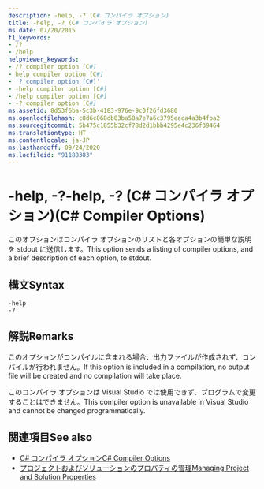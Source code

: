 ```yaml
---
description: -help, -? (C# コンパイラ オプション)
title: -help, -? (C# コンパイラ オプション)
ms.date: 07/20/2015
f1_keywords:
- /?
- /help
helpviewer_keywords:
- /? compiler option [C#]
- help compiler option [C#]
- '? compiler option [C#]'
- -help compiler option [C#]
- /help compiler option [C#]
- -? compiler option [C#]
ms.assetid: 8d53f6ba-5c3b-4183-976e-9c0f26fd3680
ms.openlocfilehash: c8d6c868db03ba58a7e7a6c3795eaca4a3b4fba2
ms.sourcegitcommit: 5b475c1855b32cf78d2d1bbb4295e4c236f39464
ms.translationtype: HT
ms.contentlocale: ja-JP
ms.lasthandoff: 09/24/2020
ms.locfileid: "91188383"
---
```

# <a name="-help---c-compiler-options"></a><span data-ttu-id="2b2d8-105">-help, -?</span><span class="sxs-lookup"><span data-stu-id="2b2d8-105">-help, -?</span></span> <span data-ttu-id="2b2d8-106">(C# コンパイラ オプション)</span><span class="sxs-lookup"><span data-stu-id="2b2d8-106">(C# Compiler Options)</span></span>

<span data-ttu-id="2b2d8-107">このオプションはコンパイラ オプションのリストと各オプションの簡単な説明を stdout に送信します。</span><span class="sxs-lookup"><span data-stu-id="2b2d8-107">This option sends a listing of compiler options, and a brief description of each option, to stdout.</span></span>  
  
## <a name="syntax"></a><span data-ttu-id="2b2d8-108">構文</span><span class="sxs-lookup"><span data-stu-id="2b2d8-108">Syntax</span></span>  
  
```console  
-help  
-?  
```  
  
## <a name="remarks"></a><span data-ttu-id="2b2d8-109">解説</span><span class="sxs-lookup"><span data-stu-id="2b2d8-109">Remarks</span></span>  

 <span data-ttu-id="2b2d8-110">このオプションがコンパイルに含まれる場合、出力ファイルが作成されず、コンパイルが行われません。</span><span class="sxs-lookup"><span data-stu-id="2b2d8-110">If this option is included in a compilation, no output file will be created and no compilation will take place.</span></span>  
  
 <span data-ttu-id="2b2d8-111">このコンパイラ オプションは Visual Studio では使用できず、プログラムで変更することはできません。</span><span class="sxs-lookup"><span data-stu-id="2b2d8-111">This compiler option is unavailable in Visual Studio and cannot be changed programmatically.</span></span>  
  
## <a name="see-also"></a><span data-ttu-id="2b2d8-112">関連項目</span><span class="sxs-lookup"><span data-stu-id="2b2d8-112">See also</span></span>

- [<span data-ttu-id="2b2d8-113">C# コンパイラ オプション</span><span class="sxs-lookup"><span data-stu-id="2b2d8-113">C# Compiler Options</span></span>](./index.md)
- [<span data-ttu-id="2b2d8-114">プロジェクトおよびソリューションのプロパティの管理</span><span class="sxs-lookup"><span data-stu-id="2b2d8-114">Managing Project and Solution Properties</span></span>](/visualstudio/ide/managing-project-and-solution-properties)
